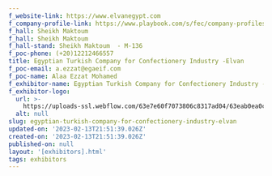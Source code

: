 ```yaml
---
f_website-link: https://www.elvanegypt.com
f_company-profile-link: https://www.playbook.com/s/fec/company-profiles
f_hall: Sheikh Maktoum
f_hall: Sheikh Maktoum
f_hall-stand: Sheikh Maktoum  - M-136
f_poc-phone: (+20)12212466557
title: Egyptian Turkish Company for Confectionery Industry -Elvan
f_poc-email: a.ezzat@egaeif.com
f_poc-name: Alaa Ezzat Mohamed
f_exhibitor-name: Egyptian Turkish Company for Confectionery Industry -Elvan
f_exhibitor-logo:
  url: >-
    https://uploads-ssl.webflow.com/63e7e60f7073806c8317ad04/63eab0ea0ca55d18c024ecef_OWI2OQ.jpeg
  alt: null
slug: egyptian-turkish-company-for-confectionery-industry-elvan
updated-on: '2023-02-13T21:51:39.026Z'
created-on: '2023-02-13T21:51:39.026Z'
published-on: null
layout: '[exhibitors].html'
tags: exhibitors
---
```



